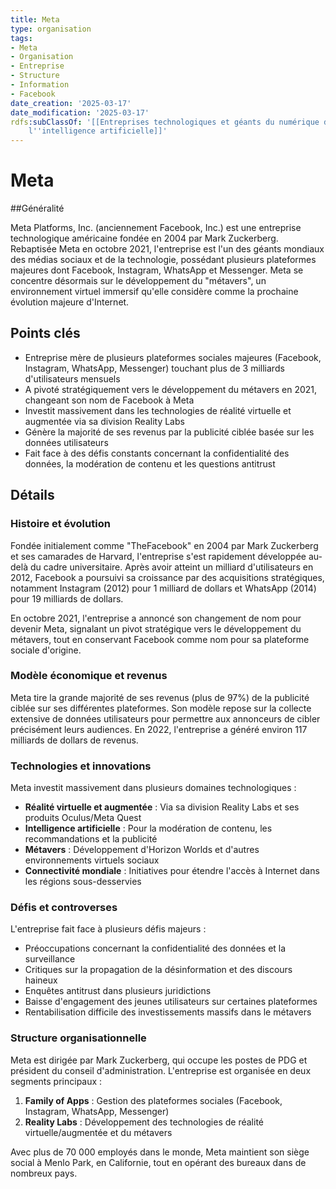 ```yaml
---
title: Meta
type: organisation
tags:
- Meta
- Organisation
- Entreprise
- Structure
- Information
- Facebook
date_creation: '2025-03-17'
date_modification: '2025-03-17'
rdfs:subClassOf: '[[Entreprises technologiques et géants du numérique dans le domaine de
    l''intelligence artificielle]]'
---
```


# Meta

##Généralité

Meta Platforms, Inc. (anciennement Facebook, Inc.) est une entreprise technologique américaine fondée en 2004 par Mark Zuckerberg. Rebaptisée Meta en octobre 2021, l'entreprise est l'un des géants mondiaux des médias sociaux et de la technologie, possédant plusieurs plateformes majeures dont Facebook, Instagram, WhatsApp et Messenger. Meta se concentre désormais sur le développement du "métavers", un environnement virtuel immersif qu'elle considère comme la prochaine évolution majeure d'Internet.

## Points clés

- Entreprise mère de plusieurs plateformes sociales majeures (Facebook, Instagram, WhatsApp, Messenger) touchant plus de 3 milliards d'utilisateurs mensuels
- A pivoté stratégiquement vers le développement du métavers en 2021, changeant son nom de Facebook à Meta
- Investit massivement dans les technologies de réalité virtuelle et augmentée via sa division Reality Labs
- Génère la majorité de ses revenus par la publicité ciblée basée sur les données utilisateurs
- Fait face à des défis constants concernant la confidentialité des données, la modération de contenu et les questions antitrust

## Détails

### Histoire et évolution

Fondée initialement comme "TheFacebook" en 2004 par Mark Zuckerberg et ses camarades de Harvard, l'entreprise s'est rapidement développée au-delà du cadre universitaire. Après avoir atteint un milliard d'utilisateurs en 2012, Facebook a poursuivi sa croissance par des acquisitions stratégiques, notamment Instagram (2012) pour 1 milliard de dollars et WhatsApp (2014) pour 19 milliards de dollars.

En octobre 2021, l'entreprise a annoncé son changement de nom pour devenir Meta, signalant un pivot stratégique vers le développement du métavers, tout en conservant Facebook comme nom pour sa plateforme sociale d'origine.

### Modèle économique et revenus

Meta tire la grande majorité de ses revenus (plus de 97%) de la publicité ciblée sur ses différentes plateformes. Son modèle repose sur la collecte extensive de données utilisateurs pour permettre aux annonceurs de cibler précisément leurs audiences. En 2022, l'entreprise a généré environ 117 milliards de dollars de revenus.

### Technologies et innovations

Meta investit massivement dans plusieurs domaines technologiques :

- **Réalité virtuelle et augmentée** : Via sa division Reality Labs et ses produits Oculus/Meta Quest
- **Intelligence artificielle** : Pour la modération de contenu, les recommandations et la publicité
- **Métavers** : Développement d'Horizon Worlds et d'autres environnements virtuels sociaux
- **Connectivité mondiale** : Initiatives pour étendre l'accès à Internet dans les régions sous-desservies

### Défis et controverses

L'entreprise fait face à plusieurs défis majeurs :

- Préoccupations concernant la confidentialité des données et la surveillance
- Critiques sur la propagation de la désinformation et des discours haineux
- Enquêtes antitrust dans plusieurs juridictions
- Baisse d'engagement des jeunes utilisateurs sur certaines plateformes
- Rentabilisation difficile des investissements massifs dans le métavers

### Structure organisationnelle

Meta est dirigée par Mark Zuckerberg, qui occupe les postes de PDG et président du conseil d'administration. L'entreprise est organisée en deux segments principaux :

1. **Family of Apps** : Gestion des plateformes sociales (Facebook, Instagram, WhatsApp, Messenger)
2. **Reality Labs** : Développement des technologies de réalité virtuelle/augmentée et du métavers

Avec plus de 70 000 employés dans le monde, Meta maintient son siège social à Menlo Park, en Californie, tout en opérant des bureaux dans de nombreux pays.